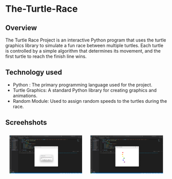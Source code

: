 # The-Turtle-Race 
## Overview
The Turtle Race Project is an interactive Python program that uses the turtle graphics library to simulate a fun race between multiple turtles. Each turtle is controlled by a simple algorithm that determines its movement, and the first turtle to reach the finish line wins. 
## Technology used
- Python : The primary programming language used for the project.
- Turtle Graphics: A standard Python library for creating graphics and animations.
- Random Module: Used to assign random speeds to the turtles during the race.
## Screehshots
<div style="display: flex; justify-content: space-around; flex-wrap: wrap;">
  <img src="The Turtle Race/Screenshots/ss2.png" style="max-width: 45%; height: auto; margin: 10px;" alt="Screenshot 1">
  <img src="The Turtle Race/Screenshots/ss1.png" style="max-width: 45%; height: auto; margin: 10px;" alt="Screenshot 2">
</div>

